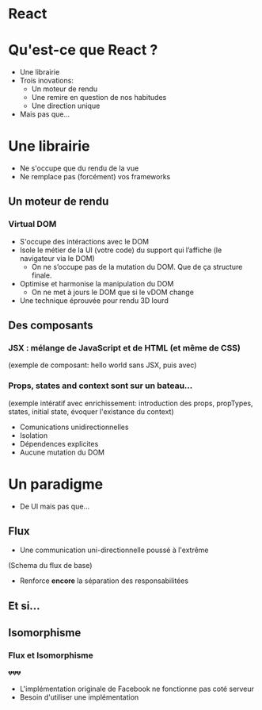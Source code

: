 # React

# Qu'est-ce que React ?

  - Une librairie
  - Trois inovations:
    - Un moteur de rendu
    - Une remire en question de nos habitudes
    - Une direction unique
  - Mais pas que...

# Une librairie

  - Ne s'occupe que du rendu de la vue
  - Ne remplace pas (forcément) vos frameworks

## Un moteur de rendu

### Virtual DOM

  - S'occupe des intéractions avec le DOM
  - Isole le métier de la UI (votre code) du support qui l’affiche (le navigateur via le DOM)
    - On ne s’occupe pas de la mutation du DOM. Que de ça structure finale.
  - Optimise et harmonise la manipulation du DOM
    - On ne met à jours le DOM que si le vDOM change
  - Une technique éprouvée pour rendu 3D lourd

## Des composants

### JSX : mélange de JavaScript et de HTML (et même de CSS)

(exemple de composant: hello world sans JSX, puis avec)

### Props, states and context sont sur un bateau...

(exemple intératif avec enrichissement: introduction des props, propTypes, states, initial state, évoquer l'existance du context)

  - Comunications unidirectionnelles
  - Isolation
  - Dépendences explicites
  - Aucune mutation du DOM

# Un paradigme

  - De UI mais pas que...

## Flux

  - Une communication uni-directionnelle poussé à l'extrême

(Schema du flux de base)

  - Renforce **encore** la séparation des responsabilitées

## Et si...

## Isomorphisme

### Flux et Isomorphisme

💔💔💔

  - L'implémentation originale de Facebook ne fonctionne pas coté serveur
  - Besoin d'utiliser une implémentation
